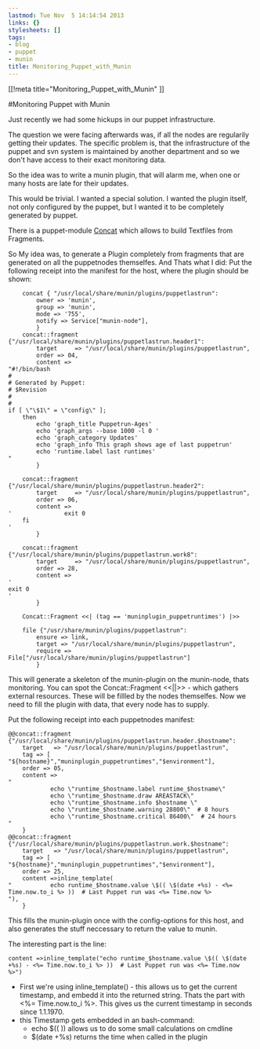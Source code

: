 ```yaml
---
lastmod: Tue Nov  5 14:14:54 2013
links: {}
stylesheets: []
tags:
- blog
- puppet
- munin
title: Monitoring_Puppet_with_Munin
---
```

[[!meta title="Monitoring_Puppet_with_Munin" ]]

#Monitoring Puppet with Munin

Just recently we had some hickups in our puppet infrastructure.

The question we were facing afterwards was, if all the nodes are regularily getting their updates.
The specific problem is, that the infrastructure of the puppet and svn system is maintained by another
department and so we don't have access to their exact monitoring data.

So the idea was to write a munin plugin, that will alarm me, when one or many hosts are late for their updates.

This would be trivial. I wanted a special solution.
I wanted the plugin itself, not only configured by the puppet, but I wanted it to be completely generated by puppet.

There is a puppet-module [Concat](https://github.com/ripienaar/puppet-concat) which allows to build Textfiles from Fragments.

So My idea was, to generate a Plugin completely from fragments that are generated on all the puppetnodes themselfes.
And Thats what I did: 
Put the following receipt into the manifest for the host, where the plugin should be shown:

		concat { "/usr/local/share/munin/plugins/puppetlastrun":
			owner => 'munin',
			group => 'munin',
			mode => '755',
			notify => Service["munin-node"],
			}
		concat::fragment {"/usr/local/share/munin/plugins/puppetlastrun.header1":
			target     => "/usr/local/share/munin/plugins/puppetlastrun",
			order => 04,
			content =>
	"#!/bin/bash
	#
	# Generated by Puppet:
	# $Revision
	#
	#
	if [ \"\$1\" = \"config\" ]; 
		then
			echo 'graph_title Puppetrun-Ages'
			echo 'graph_args --base 1000 -l 0 '
			echo 'graph_category Updates'
			echo 'graph_info This graph shows age of last puppetrun'
			echo 'runtime.label last runtimes'
	"
			}

		concat::fragment {"/usr/local/share/munin/plugins/puppetlastrun.header2":
			target     => "/usr/local/share/munin/plugins/puppetlastrun",
			order => 06,
			content =>
	'				exit 0
		fi
	'
			}

		concat::fragment {"/usr/local/share/munin/plugins/puppetlastrun.work8":
			target     => "/usr/local/share/munin/plugins/puppetlastrun",
			order => 28,
			content =>
	'
	exit 0
	'
			}

		Concat::Fragment <<| (tag == 'muninplugin_puppetruntimes') |>>

		file {"/usr/share/munin/plugins/puppetlastrun":
			ensure => link,
			target => "/usr/local/share/munin/plugins/puppetlastrun",
			require	=> File["/usr/local/share/munin/plugins/puppetlastrun"]
			}

This will generate a skeleton of the munin-plugin on the munin-node, thats monitoring.
You can spot the Concat::Fragment <<||>> -  which gathers external resources. These
will be fillled by the nodes themselfes.
Now we need to fill the plugin with data, that every node has to supply. 

Put the following receipt into each puppetnodes manifest:

	@@concat::fragment {"/usr/local/share/munin/plugins/puppetlastrun.header.$hostname":
		target   => "/usr/local/share/munin/plugins/puppetlastrun",
		tag => [ "${hostname}","muninplugin_puppetruntimes","$environment"],
		order => 05,
		content =>
	"
				echo \"runtime_$hostname.label runtime_$hostname\"
				echo \"runtime_$hostname.draw AREASTACK\"
				echo \"runtime_$hostname.info $hostname \"
				echo \"runtime_$hostname.warning 28800\"  # 8 hours
				echo \"runtime_$hostname.critical 86400\"  # 24 hours
	"
		}
	@@concat::fragment {"/usr/local/share/munin/plugins/puppetlastrun.work.$hostname":
		target   => "/usr/local/share/munin/plugins/puppetlastrun",
		tag => [ "${hostname}","muninplugin_puppetruntimes","$environment"],
		order => 25,
		content =>inline_template(
	"			echo runtime_$hostname.value \$(( \$(date +%s) - <%= Time.now.to_i %> ))  # Last Puppet run was <%= Time.now %>
	"),
		}


This fills the munin-plugin once with the config-options for this host, and also generates the stuff neccessary to return the value to munin.

The interesting part is the line:

	content =>inline_template("echo runtime_$hostname.value \$(( \$(date +%s) - <%= Time.now.to_i %> ))  # Last Puppet run was <%= Time.now %>")

   - First we're using inline_template() - this allows us to get the current timestamp, and embedd it into the returned string. 
Thats the part with <%= Time.now.to_i %>. This gives us the current timestamp in seconds since 1.1.1970.
   - this Timestamp gets embedded in an bash-command: 
      - echo $(( )) allows us to do some small calculations on cmdline
      - $(date +%s) returns the time when called in the plugin


